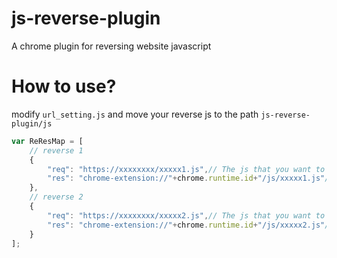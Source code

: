 # js-reverse-plugin
A chrome plugin for reversing website javascript

# How to use?
modify `url_setting.js` and move your reverse js to the path `js-reverse-plugin/js`
```javascript
var ReResMap = [
	// reverse 1
	{
		"req": "https://xxxxxxxx/xxxxx1.js",// The js that you want to reverse 
		"res": "chrome-extension://"+chrome.runtime.id+"/js/xxxxx1.js"// Your js file which will save in plugin
	},
	// reverse 2
	{
		"req": "https://xxxxxxxx/xxxxx2.js",// The js that you want to reverse 
		"res": "chrome-extension://"+chrome.runtime.id+"/js/xxxxx2.js"// Your js file which will save in plugin
	}
];
```
